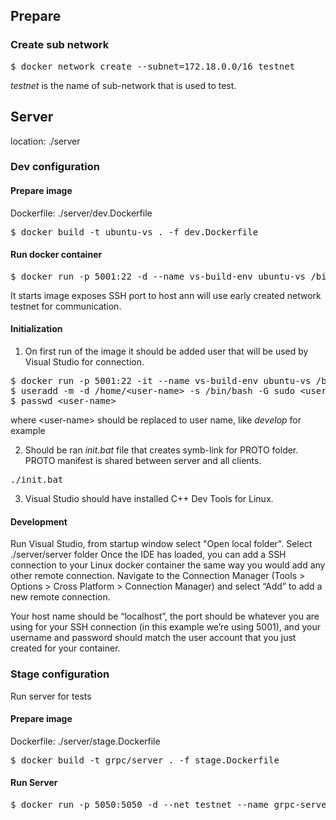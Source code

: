 ## Prepare
### Create sub network
<pre>$ docker network create --subnet=172.18.0.0/16 testnet</pre>
_testnet_ is the name of sub-network that is used to test.

## Server
location: ./server

### Dev configuration

#### Prepare image
Dockerfile: ./server/dev.Dockerfile
<pre>$ docker build -t ubuntu-vs . -f dev.Dockerfile</pre>

#### Run docker container
<pre>$ docker run -p 5001:22 -d --name vs-build-env ubuntu-vs /bin/bash</pre>
It starts image exposes SSH port to host ann will use early created network testnet for communication.

#### Initialization
1) On first run of the image it should be added user that will be used by Visual Studio for connection.
<pre>
$ docker run -p 5001:22 -it --name vs-build-env ubuntu-vs /bin/bash
$ useradd -m -d /home/&lt;user-name&gt; -s /bin/bash -G sudo &lt;user-name&gt;
$ passwd &lt;user-name&gt;
</pre>
where &lt;user-name&gt; should be replaced to user name, like _develop_ for example

2) Should be ran _init.bat_ file that creates symb-link for PROTO folder. PROTO manifest is shared between server and all clients.
<pre>
./init.bat
</pre>

3) Visual Studio should have installed C++ Dev Tools for Linux.

#### Development
Run Visual Studio, from startup window select "Open local folder".
Select ./server/server folder
Once the IDE has loaded, you can add a SSH connection to your Linux docker container the same way you would add any other remote connection. Navigate to the Connection Manager (Tools > Options > Cross Platform > Connection Manager) and select “Add” to add a new remote connection.

Your host name should be “localhost”, the port should be whatever you are using for your SSH connection (in this example we’re using 5001), and your username and password should match the user account that you just created for your container.


### Stage configuration
Run server for tests

#### Prepare image
Dockerfile: ./server/stage.Dockerfile
<pre>$ docker build -t grpc/server . -f stage.Dockerfile</pre>

#### Run Server
<pre>$ docker run -p 5050:5050 -d --net testnet --name grpc-server grpc/server</pre>